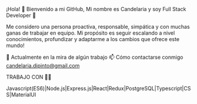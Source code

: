 ¡Hola! 👋 Bienvenido a mi GitHub, Mi nombre es Candelaria y soy Full Stack Developer 🚀

Me considero una persona proactiva, responsable, simpática y con muchas ganas de trabajar en equipo.
Mi propósito es seguir escalando a nivel conocimientos, profundizar y adaptarme a los cambios que ofrece
este mundo!

🔭 Actualmente en la mira de algún trabajo
📫 Cómo contactarse conmigo candelaria.dipinto@gmail.com

TRABAJO CON 👨‍💻

Javascript(ES6)|Node.js|Express.js|React|Redux|PostgreSQL|Typescript|CSS|MaterialUI

 

